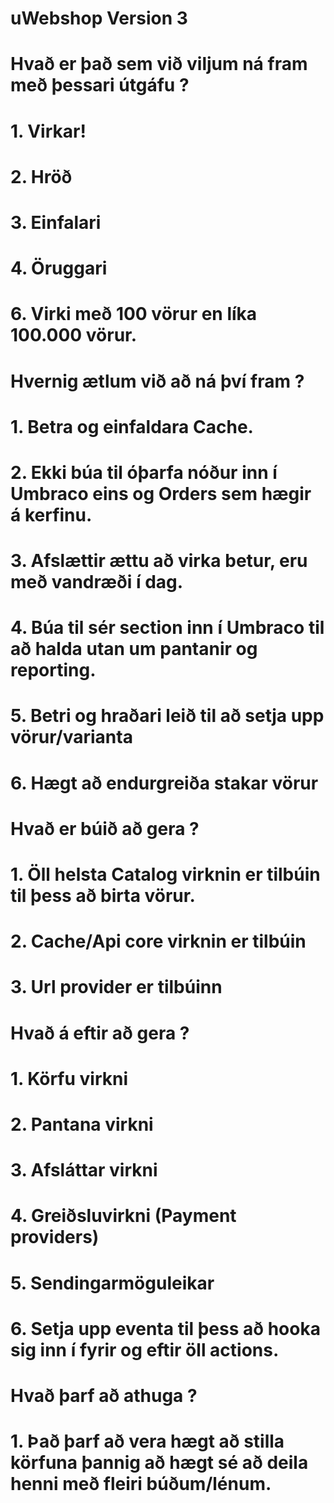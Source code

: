 # uWebshop Version 3


# Hvað er það sem við viljum ná fram með þessari útgáfu ?
# 1. Virkar!
# 2. Hröð
# 3. Einfalari
# 4. Öruggari
# 6. Virki með 100 vörur en líka 100.000 vörur.

# Hvernig ætlum við að ná því fram ?
# 1. Betra og einfaldara Cache.
# 2. Ekki búa til óþarfa nóður inn í Umbraco eins og Orders sem hægir á kerfinu.
# 3. Afslættir ættu að virka betur, eru með vandræði í dag.
# 4. Búa til sér section inn í Umbraco til að halda utan um pantanir og reporting.
# 5. Betri og hraðari leið til að setja upp vörur/varianta
# 6. Hægt að endurgreiða stakar vörur

# Hvað er búið að gera ?
# 1. Öll helsta Catalog virknin er tilbúin til þess að birta vörur.
# 2. Cache/Api core virknin er tilbúin
# 3. Url provider er tilbúinn

# Hvað á eftir að gera ?
# 1. Körfu virkni
# 2. Pantana virkni
# 3. Afsláttar virkni
# 4. Greiðsluvirkni (Payment providers)
# 5. Sendingarmöguleikar
# 6. Setja upp eventa til þess að hooka sig inn í fyrir og eftir öll actions.

# Hvað þarf að athuga ?
# 1. Það þarf að vera hægt að stilla körfuna þannig að hægt sé að deila henni með fleiri búðum/lénum.